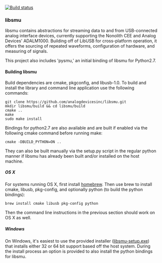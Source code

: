[![Build status](https://ci.appveyor.com/api/projects/status/p30uj8rqulrxsqvs/branch/master?svg=true)](https://ci.appveyor.com/project/analogdevicesinc/libsmu/branch/master)

### libsmu

libsmu contains abstractions for streaming data to and from USB-connected
analog interface devices, currently supporting the Nonolith CEE and Analog
Devices' ADALM1000. Building off of LibUSB for cross-platform operation, it
offers the sourcing of repeated waveforms, configuration of hardware, and
measuring of signals.

This project also includes 'pysmu,' an initial binding of libsmu for Python2.7.

#### Building libsmu

Build dependencies are cmake, pkgconfig, and libusb-1.0. To build and install
the library and command line application use the following commands:

```
git clone https://github.com/analogdevicesinc/libsmu.git
mkdir libsmu/build && cd libsmu/build
cmake ..
make
sudo make install
```

Bindings for python2.7 are also available and are built if enabled via the
following cmake command before running make:

```
cmake -DBUILD_PYTHON=ON ..
```

They can also be built manually via the setup.py script in the regular python
manner if libsmu has already been built and/or installed on the host machine.

##### OS X

For systems running OS X, first install [homebrew](http://brew.sh). Then use
brew to install cmake, libusb, pkg-config, and optionally python (to build the
python bindings):

```
brew install cmake libusb pkg-config python
```

Then the command line instructions in the previous section should work on OS X
as well.

##### Windows

On Windows, it's easiest to use the provided installer
([libsmu-setup.exe](https://ci.appveyor.com/api/projects/analogdevicesinc/libsmu/artifacts/libsmu-setup.exe?branch=master&job=Configuration%3A%20Release))
that installs either 32 or 64 bit support based off the host system. During the
install process an option is provided to also install the python bindings for
libsmu.
